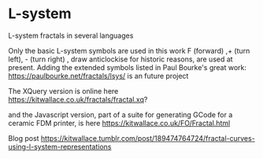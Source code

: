 # L-system
L-system fractals in several languages

Only the basic L-system symbols are used in this work F (forward) ,+ (turn left), - (turn right) , draw anticlockise for historic reasons, are used at present.   Adding the extended symbols listed in Paul Bourke's great work: https://paulbourke.net/fractals/lsys/ is an future project

The XQuery version is online here   https://kitwallace.co.uk/fractals/fractal.xq?

and the Javascript version, part of a suite for generating GCode  for  a ceramic FDM printer, is here https://kitwallace.co.uk/FO/Fractal.html

Blog post https://kitwallace.tumblr.com/post/189474764724/fractal-curves-using-l-system-representations

